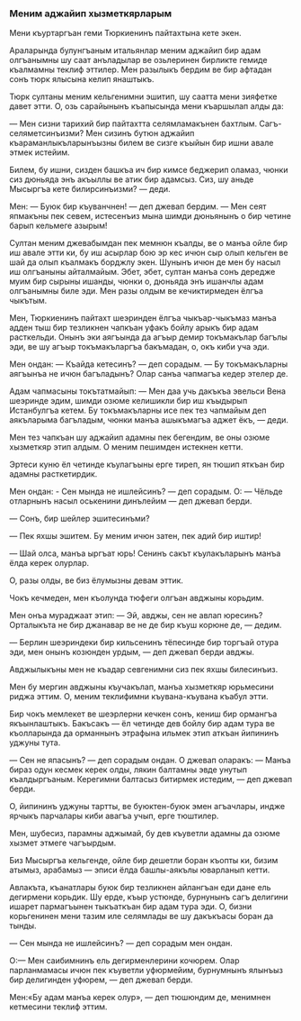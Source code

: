 ### Меним аджайип хызметкярларым

Мени къуртаргъан геми Тюркиенинъ пайтахтына кете экен.

Араларында булунгъаным итальянлар меним аджайип бир адам олгъанымны шу саат анъладылар ве озьлеринен бирликте гемиде къалмамны теклиф эттилер.
Мен разылыкъ бердим ве бир афтадан сонъ тюрк ялысына келип янаштыкъ.

Тюрк султаны меним кельгенимни эшитип, шу саатта мени зияфетке давет этти.
О, озь сарайынынъ къапысында мени къаршылап алды да:

— Мен сизни тарихий бир пайтахтта селямламакънен бахтлым.
Сагъ-селяметсинъизми?
Мен сизинъ бутюн аджайип къараманлыкъларынъызны билем ве сизге къыйын бир ишни авале этмек истейим.

Билем, бу ишни, сизден башкъа ич бир кимсе беджерип оламаз, чюнки сиз дюньяда энъ акъыллы ве атик бир адамсыз.
Сиз, шу аньде Мысыргъа кете билирсинъизми? — деди.

Мен: — Буюк бир къуванчнен! — деп джевап бердим.
— Мен сеят япмакъны пек севем, истесенъиз мына шимди дюньянынъ о бир четине барып кельмеге азырым!

Султан меним джевабымдан пек мемнюн къалды, ве о манъа ойле бир иш авале этти ки, бу иш асырлар бою эр кес ичюн сыр олып кельген ве шай да олып къалмакъ борджлу экен.
Шунынъ ичюн де мен бу насыл иш олгъаныны айталмайым.
Эбет, эбет, султан манъа сонъ дередже муим бир сырыны ишанды, чюнки о, дюньяда энъ ишанчлы адам олгъанымны биле эди.
Мен разы олдым ве кечиктирмеден ёлгъа чыкътым.

Мен, Тюркиенинъ пайтахт шеэринден ёлгъа чыкъар-чыкъмаз манъа адден тыш бир тезликнен чапкъан уфакъ бойлу арыкъ бир адам расткельди.
Онынъ эки аягъында да агъыр демир токъмакълар багълы эди, ве шу агъыр токъмакъларгъа бакъмадан, о, окъ киби уча эди.

Мен ондан: — Къайда кетесинъ? — деп сорадым.
— Бу токъмакъларны аягъынъа не ичюн багъладынъ?
Олар санъа чапмагъа кедер этелер де.

Адам чапмасыны токътатмайып: — Мен даа учь дакъкъа эвельси Вена шеэринде эдим, шимди озюме келишикли бир иш къыдырып Истанбулгъа кетем.
Бу токъмакъларны исе пек тез чапмайым деп аякъларыма багъладым, чюнки манъа ашыкъмагъа аджет ёкъ, — деди.

Мен тез чапкъан шу аджайип адамны пек бегендим, ве оны озюме хызметкяр этип алдым.
О меним пешимден истекнен кетти.

Эртеси куню ёл четинде къулагъыны ерге тиреп, ян тюшип яткъан бир адамны расткетирдик.

Мен ондан: - Сен мында не ишлейсинъ? — деп сорадым.
О: — Чёльде отларнынъ насыл оськенини динълейим — деп джевап берди.

— Сонъ, бир шейлер эшитесинъми?

— Пек яхшы эшитем.
Бу меним ичюн затен, пек адий бир иштир!

— Шай олса, манъа ыргъат юрь!
Сенинъ сакът къулакъларынъ манъа ёлда керек олурлар.

О, разы олды, ве биз ёлумызны девам эттик.

Чокъ кечмеден, мен къолунда тюфеги олгъан авджыны корьдим.

Мен онъа мураджаат этип:
— Эй, авджы, сен не авлап юресинъ?
Орталыкъта не бир джанавар ве не де бир къуш корюне де, — дедим.

— Берлин шеэриндеки бир кильсенинъ тёпесинде бир торгъай отура эди, мен онынъ козюнден урдым, — деп джевап берди авджы.

Авджылыкъны мен не къадар севгенимни сиз пек яхшы билесинъиз.

Мен бу мергин авджыны къучакълап, манъа хызметкяр юрьмесини риджа эттим.
О, меним теклифимни къувана-къувана къабул этти.

Бир чокъ мемлекет ве шеэрлерни кечкен сонъ, кениш бир ормангъа якъынлаштыкъ.
Бакъсакъ — ёл четинде дев бойлу бир адам тура ве къолларында да орманнынъ этрафына ильмек этип аткъан йипининъ уджуны тута.

— Сен не япасынъ? — деп сорадым ондан.
О джевап оларакъ: — Манъа бираз одун кесмек керек олды, лякин балтамны эвде унутып къалдыргъаным.
Керегимни балтасыз битирмек истедим, — деп джевап берди.

О, йипининъ уджуны тартты, ве буюктен-буюк эмен агъачлары, индже ярчыкъ парчалары киби авагъа учып, ерге тюштилер.

Мен, шубесиз, парамны аджымай, бу дев къуветли адамны да озюме хызмет этмеге чагъырдым.

Биз Мысыргъа кельгенде, ойле бир дешетли боран къопты ки, бизим атымыз, арабамыз — эписи ёлда башлы-аякълы юварланып кетти.

Авлакъта, къанатлары буюк бир тезликнен айлангъан еди дане ель дегирмени корьдик.
Шу ерде, къыр устюнде, бурнунынъ сагъ делигини ишарет пармагъынен тыкъаткъан бир адам тура эди.
О, бизни корьгенинен мени тазим иле селямлады ве шу дакъкъасы боран да тынды.

— Сен мында не ишлейсинъ? — деп сорадым мен ондан.

О:— Мен саибимнинъ ель дегирменлерини кочюрем.
Олар парланмамасы ичюн пек къуветли уфюрмейим, бурнумнынъ ялынъыз бир делигинден уфюрем, — деп джевап берди.

Мен:«Бу адам манъа керек олур», — деп тюшюндим де, менимнен кетмесини теклиф эттим.
